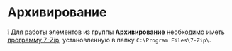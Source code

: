 # Архивирование
:grey_exclamation: Для работы элементов из группы **Архивирование** необходимо иметь [программу 7-Zip](https://www.7-zip.org/), установленную в папку `C:\Program Files\7-Zip\`. 
